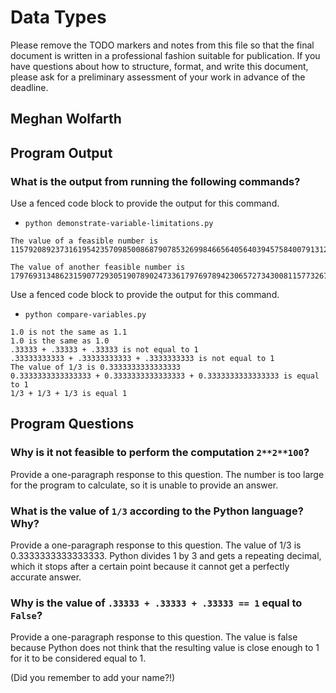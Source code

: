 # Data Types

Please remove the TODO markers and notes from this file
so that the final document is written in a professional fashion
suitable for publication. If you have questions about how to
structure, format, and write this document, please ask for a
preliminary assessment of your work in advance of the deadline.

## Meghan Wolfarth

## Program Output

### What is the output from running the following commands?

Use a fenced code block to provide the output for this command.

- `python demonstrate-variable-limitations.py`
```
The value of a feasible number is 115792089237316195423570985008687907853269984665640564039457584007913129639936

The value of another feasible number is 179769313486231590772930519078902473361797697894230657273430081157732675805500963132708477322407536021120113879871393357658789768814416622492847430639474124377767893424865485276302219601246094119453082952085005768838150682342462881473913110540827237163350510684586298239947245938479716304835356329624224137216
```

Use a fenced code block to provide the output for this command.

- `python compare-variables.py`
```
1.0 is not the same as 1.1
1.0 is the same as 1.0
.33333 + .33333 + .33333 is not equal to 1
.33333333333 + .33333333333 + .3333333333 is not equal to 1
The value of 1/3 is 0.3333333333333333
0.3333333333333333 + 0.3333333333333333 + 0.3333333333333333 is equal to 1
1/3 + 1/3 + 1/3 is equal 1
```

## Program Questions

### Why is it not feasible to perform the computation `2**2**100`?

Provide a one-paragraph response to this question.
The number is too large for the program to calculate, so it is unable to provide an answer.

### What is the value of `1/3` according to the Python language? Why?

Provide a one-paragraph response to this question.
The value of 1/3 is 0.3333333333333333. Python divides 1 by 3 and gets a repeating decimal, which it stops after a certain point because it cannot get a perfectly accurate answer.

### Why is the value of `.33333 + .33333 + .33333 == 1` equal to `False`?

Provide a one-paragraph response to this question.
The value is false because Python does not think that the resulting value is close enough to 1 for it to be considered equal to 1.

(Did you remember to add your name?!)
